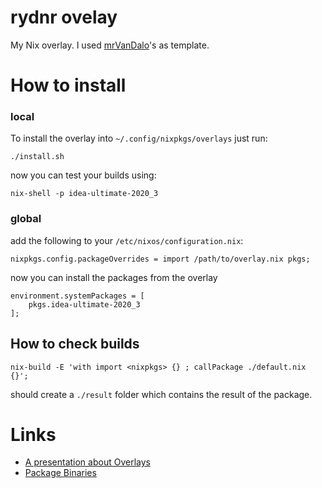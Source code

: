 # rydnr ovelay

My Nix overlay. I used [mrVanDalo](https://github.com/mrVanDalo/nix-overlay/blob/master/README.md)'s as template. 

# How to install 

### local

To install the overlay into `~/.config/nixpkgs/overlays` just run: 

    ./install.sh

now you can test your builds using:
    
    nix-shell -p idea-ultimate-2020_3

### global

add the following to your `/etc/nixos/configuration.nix`:

    nixpkgs.config.packageOverrides = import /path/to/overlay.nix pkgs;

now you can install the packages from the overlay

    environment.systemPackages = [
        pkgs.idea-ultimate-2020_3
    ];


## How to check builds

    nix-build -E 'with import <nixpkgs> {} ; callPackage ./default.nix {}';

should create a `./result` folder which contains the result of the package.


# Links

* [A presentation about Overlays](https://www.youtube.com/watch?v=6bLF7zqB7EM&feature=youtu.be&t=39m50s) 
* [Package Binaries](https://nixos.wiki/wiki/Packaging_Binaries)
